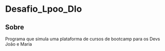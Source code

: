 # Desafio_Lpoo_DIo

## Sobre

Programa que simula uma plataforma de cursos de bootcamp para os Devs João e Maria
